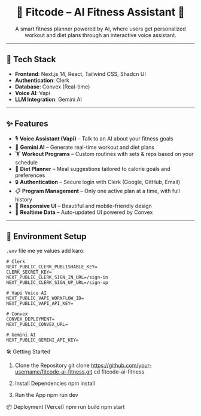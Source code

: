 <h1 align="center">💪 Fitcode – AI Fitness Assistant 🤖</h1>

<p align="center">
  A smart fitness planner powered by AI, where users get personalized workout and diet plans through an interactive voice assistant.
</p>

---

## 🚀 Tech Stack

- **Frontend**: Next.js 14, React, Tailwind CSS, Shadcn UI
- **Authentication**: Clerk
- **Database**: Convex (Real-time)
- **Voice AI**: Vapi
- **LLM Integration**: Gemini AI

---

## ✨ Features

- 🎙️ **Voice Assistant (Vapi)** – Talk to an AI about your fitness goals
- 🧠 **Gemini AI** – Generate real-time workout and diet plans
- 🏋️ **Workout Programs** – Custom routines with sets & reps based on your schedule
- 🥗 **Diet Planner** – Meal suggestions tailored to calorie goals and preferences
- 🔒 **Authentication** – Secure login with Clerk (Google, GitHub, Email)
- 📋 **Program Management** – Only one active plan at a time, with full history
- 📱 **Responsive UI** – Beautiful and mobile-friendly design
- 🔁 **Realtime Data** – Auto-updated UI powered by Convex

---

## 🔧 Environment Setup

`.env` file me ye values add karo:

```env
# Clerk
NEXT_PUBLIC_CLERK_PUBLISHABLE_KEY=
CLERK_SECRET_KEY=
NEXT_PUBLIC_CLERK_SIGN_IN_URL=/sign-in
NEXT_PUBLIC_CLERK_SIGN_UP_URL=/sign-up

# Vapi Voice AI
NEXT_PUBLIC_VAPI_WORKFLOW_ID=
NEXT_PUBLIC_VAPI_API_KEY=

# Convex
CONVEX_DEPLOYMENT=
NEXT_PUBLIC_CONVEX_URL=

# Gemini AI
NEXT_PUBLIC_GEMINI_API_KEY=
```

🛠 Getting Started

1.  Clone the Repository
    git clone https://github.com/your-username/fitcode-ai-fitness.git
    cd fitcode-ai-fitness

2.  Install Dependencies
        npm install

3.  Run the App
        npm run dev

📦 Deployment (Vercel)
        npm run build
        npm start
